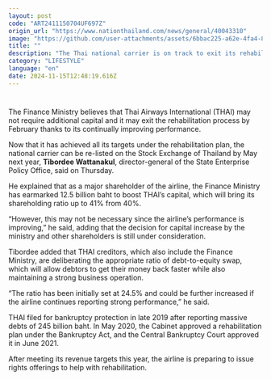 ```yaml
---
layout: post
code: "ART2411150704UF697Z"
origin_url: "https://www.nationthailand.com/news/general/40043310"
image: "https://github.com/user-attachments/assets/6bbac225-a62e-4fa4-8400-fff4db26d222"
title: ""
description: "The Thai national carrier is on track to exit its rehabilitation process by February 2025, with plans to re-list on the Stock Exchange by May thanks to strong performance"
category: "LIFESTYLE"
language: "en"
date: 2024-11-15T12:48:19.616Z
---
```


# 









The Finance Ministry believes that Thai Airways International (THAI) may not require additional capital and it may exit the rehabilitation process by February thanks to its continually improving performance.

Now that it has achieved all its targets under the rehabilitation plan, the national carrier can be re-listed on the Stock Exchange of Thailand by May next year, **Tibordee Wattanakul**, director-general of the State Enterprise Policy Office, said on Thursday.

He explained that as a major shareholder of the airline, the Finance Ministry has earmarked 12.5 billion baht to boost THAI’s capital, which will bring its shareholding ratio up to 41% from 40%.

“However, this may not be necessary since the airline’s performance is improving,” he said, adding that the decision for capital increase by the ministry and other shareholders is still under consideration.

Tibordee added that THAI creditors, which also include the Finance Ministry, are deliberating the appropriate ratio of debt-to-equity swap, which will allow debtors to get their money back faster while also maintaining a strong business operation.

“The ratio has been initially set at 24.5% and could be further increased if the airline continues reporting strong performance,” he said.

THAI filed for bankruptcy protection in late 2019 after reporting massive debts of 245 billion baht. In May 2020, the Cabinet approved a rehabilitation plan under the Bankruptcy Act, and the Central Bankruptcy Court approved it in June 2021.

After meeting its revenue targets this year, the airline is preparing to issue rights offerings to help with rehabilitation.